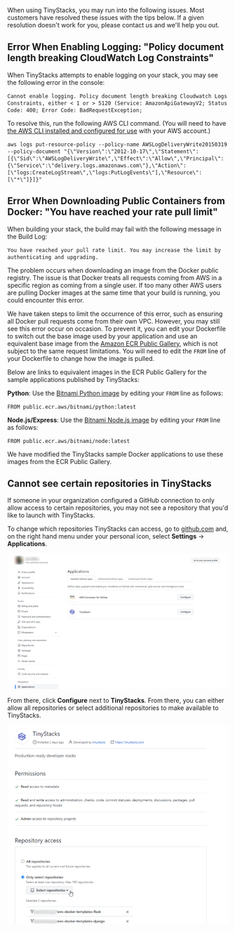 When using TinyStacks, you may run into the following issues. Most customers have resolved these issues with the tips below. If a given resolution doesn't work for you, please contact us and we'll help you out. 

## Error When Enabling Logging: "Policy document length breaking CloudWatch Log Constraints"

When TinyStacks attempts to enable logging on your stack, you may see the following error in the console: 

```
Cannot enable logging. Policy document length breaking Cloudwatch Logs Constraints, either < 1 or > 5120 (Service: AmazonApiGatewayV2; Status Code: 400; Error Code: BadRequestException;
```

To resolve this, run the following AWS CLI command. (You will need to have [the AWS CLI installed and configured for use](https://docs.aws.amazon.com/cli/latest/userguide/cli-chap-getting-started.html) with your AWS account.)

```
aws logs put-resource-policy --policy-name AWSLogDeliveryWrite20150319 --policy-document "{\"Version\":\"2012-10-17\",\"Statement\":[{\"Sid\":\"AWSLogDeliveryWrite\",\"Effect\":\"Allow\",\"Principal\":{\"Service\":\"delivery.logs.amazonaws.com\"},\"Action\":[\"logs:CreateLogStream\",\"logs:PutLogEvents\"],\"Resource\":[\"*\"]}]}"
```

## Error When Downloading Public Containers from Docker: "You have reached your rate pull limit"

When building your stack, the build may fail with the following message in the Build Log: 

```
You have reached your pull rate limit. You may increase the limit by authenticating and upgrading. 
```

The problem occurs when downloading an image from the Docker public registry. The issue is that Docker treats all requests coming from AWS in a specific region as coming from a single user. If too many other AWS users are pulling Docker images at the same time that your build is running, you could encounter this error. 

We have taken steps to limit the occurrence of this error, such as ensuring all Docker pull requests come from their own VPC. However, you may still see this error occur on occasion. To prevent it, you can edit your Dockerfile to switch out the base image used by your application and use an equivalent base image from the [Amazon ECR Public Gallery](https://gallery.ecr.aws/), which is not subject to the same request limitations. You will need to edit the `FROM` line of your Dockerfile to change how the image is pulled.

Below are links to equivalent images in the ECR Public Gallery for the sample applications published by TinyStacks: 

**Python**: Use the [Bitnami Python image](https://gallery.ecr.aws/bitnami/python) by editing your `FROM` line as follows:

```
FROM public.ecr.aws/bitnami/python:latest
```

**Node.js/Express**: Use the [Bitnami Node.js image](https://gallery.ecr.aws/bitnami/node) by editing your `FROM` line as follows:

```
FROM public.ecr.aws/bitnami/node:latest
```

We have modified the TinyStacks sample Docker applications to use these images from the ECR Public Gallery.

## Cannot see certain repositories in TinyStacks

If someone in your organization configured a GitHub connection to only allow access to certain repositories, you may not see a repository that you'd like to launch with TinyStacks. 

To change which repositories TinyStacks can access, go to <a href="https://github.com" target="_blank">github.com</a> and, on the right hand menu under your personal icon, select **Settings** -> **Applications**. 

![TinyStacks - configure available GitHub repos](img/github-configure-repos-1.png)

From there, click **Configure** next to **TinyStacks**. From there, you can either allow all repositories or select additional repositories to make available to TinyStacks. 

![TinyStacks - configure available GitHub repos 2](img/github-configure-repos-2.png)
